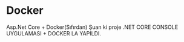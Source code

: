 # Docker
Asp.Net Core + Docker(Sıfırdan)
Şuan ki proje .NET CORE CONSOLE UYGULAMASI + DOCKER LA YAPILDI.
